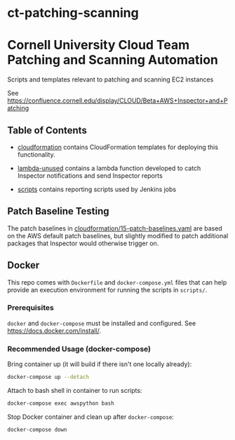 # ct-patching-scanning

# Cornell University Cloud Team Patching and Scanning Automation

Scripts and templates relevant to patching and scanning EC2 instances

See https://confluence.cornell.edu/display/CLOUD/Beta+AWS+Inspector+and+Patching

## Table of Contents

* [cloudformation](cloudformation) contains CloudFormation templates for deploying this functionality.

* [lambda-unused](lambda-unused) contains a lambda function developed to catch Inspector notifications and send Inspector reports

* [scripts](scripts) contains reporting scripts used by Jenkins jobs

## Patch Baseline Testing

The patch baselines in [cloudformation/15-patch-baselines.yaml](cloudformation/15-patch-baselines.yaml) are based on the AWS default patch baselines, but slightly modified to patch additional packages that Inspector would otherwise trigger on.

## Docker

This repo comes with `Dockerfile` and `docker-compose.yml` files that can help provide an execution environment for running the scripts in `scripts/`.

### Prerequisites

`docker` and `docker-compose` must be installed and configured. See https://docs.docker.com/install/.

### Recommended Usage (docker-compose)

Bring container up (it will build if there isn't one locally already):

```bash
docker-compose up --detach
```

Attach to bash shell in container to run scripts:

```bash
docker-compose exec awspython bash
```

Stop Docker container and clean up after `docker-compose`:

```bash
docker-compose down
```